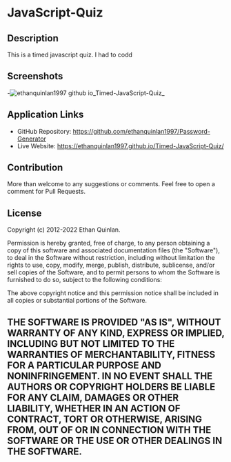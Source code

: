 # JavaScript-Quiz

## Description

This is a timed javascript quiz. I had to codd


## Screenshots

-![ethanquinlan1997 github io_Timed-JavaScript-Quiz_](https://user-images.githubusercontent.com/111590402/200411138-7a4eff74-de19-4a98-a561-67d8b3b147ff.png)

## Application Links

- GitHub Repository: https://github.com/ethanquinlan1997/Password-Generator
- Live Website: https://ethanquinlan1997.github.io/Timed-JavaScript-Quiz/


## Contribution

More than welcome to any suggestions or comments. Feel free to open a comment for Pull Requests. 

## License

Copyright (c) 2012-2022 Ethan Quinlan.

Permission is hereby granted, free of charge, to any person obtaining
a copy of this software and associated documentation files (the
"Software"), to deal in the Software without restriction, including
without limitation the rights to use, copy, modify, merge, publish,
distribute, sublicense, and/or sell copies of the Software, and to
permit persons to whom the Software is furnished to do so, subject to
the following conditions:

The above copyright notice and this permission notice shall be
included in all copies or substantial portions of the Software.

THE SOFTWARE IS PROVIDED "AS IS", WITHOUT WARRANTY OF ANY KIND,
EXPRESS OR IMPLIED, INCLUDING BUT NOT LIMITED TO THE WARRANTIES OF
MERCHANTABILITY, FITNESS FOR A PARTICULAR PURPOSE AND
NONINFRINGEMENT. IN NO EVENT SHALL THE AUTHORS OR COPYRIGHT HOLDERS BE
LIABLE FOR ANY CLAIM, DAMAGES OR OTHER LIABILITY, WHETHER IN AN ACTION
OF CONTRACT, TORT OR OTHERWISE, ARISING FROM, OUT OF OR IN CONNECTION
WITH THE SOFTWARE OR THE USE OR OTHER DEALINGS IN THE SOFTWARE.
---